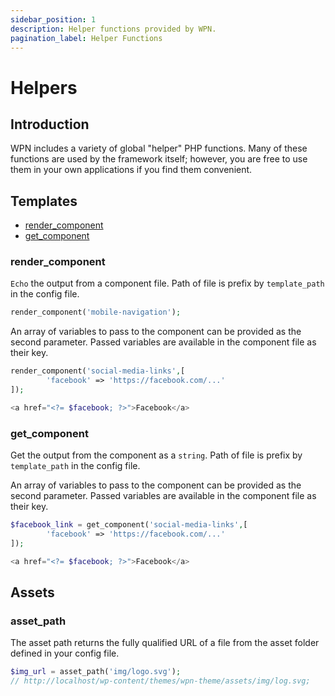```yaml
---
sidebar_position: 1
description: Helper functions provided by WPN.
pagination_label: Helper Functions
---
```


# Helpers

## Introduction

WPN includes a variety of global "helper" PHP functions. Many of these functions are used by the 
framework itself; however, you are free to use them in your own applications if you find them convenient.

## Templates

* [render_component](#render_component)
* [get_component](#get_component)

### render_component

`Echo` the output from a component file. Path of file is prefix by `template_path` in the config file.

```php
render_component('mobile-navigation');
```

An array of variables to pass to the component can be provided as the second parameter. Passed variables are available
in the component file as their key.

```php title="footer.php"
render_component('social-media-links',[
        'facebook' => 'https://facebook.com/...'
]);
```

```php title="social-media-links.php"
<a href="<?= $facebook; ?>">Facebook</a>
```

### get_component

Get the output from the component as a `string`. Path of file is prefix by `template_path` in the config file.

An array of variables to pass to the component can be provided as the second parameter. Passed variables are available
in the component file as their key.

```php title="footer.php"
$facebook_link = get_component('social-media-links',[
        'facebook' => 'https://facebook.com/...'
]);
```

```php title="social-media-links.php"
<a href="<?= $facebook; ?>">Facebook</a>
```

## Assets

### asset_path

The asset path returns the fully qualified URL of a file from the asset folder defined in your config file.

```php
$img_url = asset_path('img/logo.svg');
// http://localhost/wp-content/themes/wpn-theme/assets/img/log.svg;
```